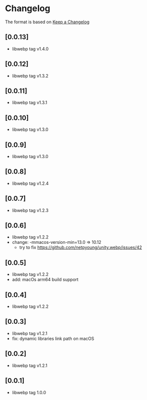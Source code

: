# Changelog

The format is based on [Keep a Changelog](https://keepachangelog.com/en/1.0.0/)

## [0.0.13]

- libwebp tag v1.4.0

## [0.0.12]

- libwebp tag v1.3.2

## [0.0.11]

- libwebp tag v1.3.1

## [0.0.10]

- libwebp tag v1.3.0

## [0.0.9]

- libwebp tag v1.3.0

## [0.0.8]

- libwebp tag v1.2.4

## [0.0.7]

- libwebp tag v1.2.3

## [0.0.6]

- libwebp tag v1.2.2
- change: -mmacos-version-min=13.0 => 10.12
  - try to fix https://github.com/netpyoung/unity.webp/issues/42


## [0.0.5]

- libwebp tag v1.2.2
- add: macOs arm64 build support

## [0.0.4]

- libwebp tag v1.2.2

## [0.0.3]

- libwebp tag v1.2.1
- fix: dynamic libraries link path on macOS

## [0.0.2]

- libwebp tag v1.2.1

## [0.0.1]

- libwebp tag 1.0.0
